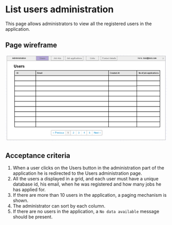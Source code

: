 # List users administration

This page allows administrators to view all the registered users in the application.

## Page wireframe

![Home Page](../assets/users-admin.png)

## Acceptance criteria

1. When a user clicks on the Users button in the administration part of the application he is redirected to the Users administration page.
2. All the users a displayed in a grid, and each user must have a unique database id, his email, when he was registered and how many jobs he has applied for.
3. If there are more than 10 users in the application, a paging mechanism is shown.
4. The administrator can sort by each column.
5. If there are no users in the application, a `No data available` message should be present.
